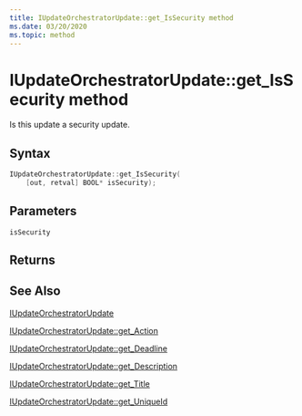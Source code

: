 ```yaml
---
title: IUpdateOrchestratorUpdate::get_IsSecurity method
ms.date: 03/20/2020
ms.topic: method
---
```


# IUpdateOrchestratorUpdate::get_IsSecurity method
Is this update a security update.

## Syntax
```cpp
IUpdateOrchestratorUpdate::get_IsSecurity(
    [out, retval] BOOL* isSecurity);
```

## Parameters

`isSecurity`

## Returns

## See Also

[IUpdateOrchestratorUpdate](iupdateorchestratorupdate.md)

[IUpdateOrchestratorUpdate::get_Action](iupdateorchestratorupdate-get-action.md)

[IUpdateOrchestratorUpdate::get_Deadline](iupdateorchestratorupdate-get-deadline.md)

[IUpdateOrchestratorUpdate::get_Description](iupdateorchestratorupdate-get-description.md)

[IUpdateOrchestratorUpdate::get_Title](iupdateorchestratorupdate-get-title.md)

[IUpdateOrchestratorUpdate::get_UniqueId](iupdateorchestratorupdate-get-uniqueid.md)
